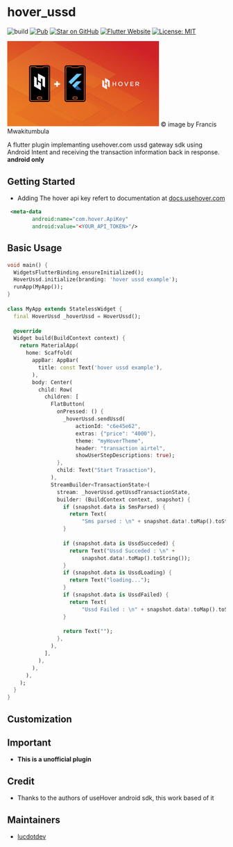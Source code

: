 # hover_ussd

![build](https://github.com/lucdotdev/hover_ussd/workflows/build/badge.svg)
[![Pub](https://img.shields.io/pub/v/hover_ussd)](https://pub.dartlang.org/packages/hover_ussd)
[![Star on GitHub](https://img.shields.io/github/stars/lucdotdev/hover_ussd)](https://github.com/lucdotdev/hover_ussd)
[![Flutter Website](https://img.shields.io/badge/flutter-website-deepskyblue.svg)](https://flutter.dev/docs/development/data-and-backend/state-mgmt/options#bloc--rx)
[![License: MIT](https://img.shields.io/badge/license-MIT-purple.svg)](https://opensource.org/licenses/MIT)

<img src= "https://raw.githubusercontent.com/lucdotdev/hover_ussd/nullsafetty/doc/hover.png" width="350 px"/>
© image by Francis Mwakitumbula


A flutter plugin implemanting usehover.com ussd gateway sdk using Android Intent and receiving the transaction information back in response. 
**android only**

## Getting Started

* Adding The hover api key refert to documentation at [docs.usehover.com](https://docs.usehover.com/)

```xml
 <meta-data
        android:name="com.hover.ApiKey"  
        android:value="<YOUR_API_TOKEN>"/>
```
## Basic Usage

```dart 
void main() {
  WidgetsFlutterBinding.ensureInitialized();
  HoverUssd.initialize(branding: 'hover ussd example');
  runApp(MyApp());
}

class MyApp extends StatelessWidget {
  final HoverUssd _hoverUssd = HoverUssd();

  @override
  Widget build(BuildContext context) {
    return MaterialApp(
      home: Scaffold(
        appBar: AppBar(
          title: const Text('hover ussd example'),
        ),
        body: Center(
          child: Row(
            children: [
              FlatButton(
                onPressed: () {
                  _hoverUssd.sendUssd(
                      actionId: "c6e45e62",
                      extras: {"price": "4000"},
                      theme: "myHoverTheme",
                      header: "transaction airtel",
                      showUserStepDescriptions: true);
                },
                child: Text("Start Trasaction"),
              ),
              StreamBuilder<TransactionState>(
                stream: _hoverUssd.getUssdTransactionState,
                builder: (BuildContext context, snapshot) {
                  if (snapshot.data is SmsParsed) {
                    return Text(
                        "Sms parsed : \n" + snapshot.data!.toMap().toString());
                  }

                  if (snapshot.data is UssdSucceded) {
                    return Text("Ussd Succeded : \n" +
                        snapshot.data!.toMap().toString());
                  }
                  if (snapshot.data is UssdLoading) {
                    return Text("loading...");
                  }
                  if (snapshot.data is UssdFailed) {
                    return Text(
                        "Ussd Failed : \n" + snapshot.data!.toMap().toString());
                  }

                  return Text("");
                },
              ),
            ],
          ),
        ),
      ),
    );
  }
}
```

## Customization

## Important
 * **This is a unofficial plugin**
## Credit
* Thanks to the authors of useHover android sdk, this work based of it  
      
## Maintainers
- [lucdotdev](mailto:lucdotdev@gmail.com)